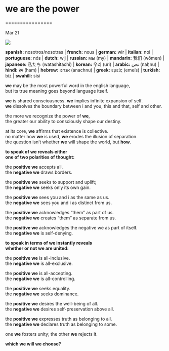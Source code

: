 # we are the power

================

Mar 21


![](https://images.squarespace-cdn.com/content/v1/65bbdff6ba324b0d91b17a19/837cf04c-3eea-4af7-a339-cd3ec8851812/wedrawtrans.png)

**spanish:** nosotros/nosotras | **french:** nous | **german:** wir | **italian:** noi |   
**portuguese:** nós | **dutch:** wij | **russian:** мы (my) | **mandarin:** 我们 (wǒmen) |   
**japanese:** 私たち (watashitachi) | **korean:** 우리 (uri) | **arabic:** نحن (naḥnu) | **hindi:** हम (ham) | **hebrew:** אנחנו (anachnu) | **greek:** εμείς (emeís) | **turkish:** biz | **swahili:** sisi

**we** may be the most powerful word in the english language,  
but its true meaning goes beyond language itself.

**we** is shared consciousness. **we** implies infinite expansion of self.  
**we** dissolves the boundary between i and you, this and that, self and other.

the more we recognize the power of **we**,  
the greater our ability to consciously shape our destiny.

at its core, **we** affirms that existence is collective.  
no matter how **we** is used, **we** erodes the illusion of separation.  
the question isn’t whether **we** will shape the world, but **how**.

**to speak of we reveals either   
one of two polarities of thought:**

the **positive we** accepts all.   
the **negative we** draws borders.  

the **positive we** seeks to support and uplift;   
the **negative we** seeks only its own gain.

the **positive we** sees you and i as the same as us.  
the **negative we** sees you and i as distinct from us.

the **positive we** acknowledges “them” as part of us.  
the **negative we** creates “them” as separate from us.

the **positive we** acknowledges the negative we as part of itself.  
the **negative we** is self-denying.

**to speak in terms of we instantly reveals   
whether or not we are united:**

the **positive we** is all-inclusive.  
the **negative we** is all-exclusive.

the **positive we** is all-accepting.  
the **negative we** is all-controlling.

the **positive we** seeks equality.  
the **negative we** seeks dominance.

the **positive we** desires the well-being of all.  
the **negative we** desires self-preservation above all.

the **positive we** expresses truth as belonging to all.  
the **negative we** declares truth as belonging to some.

one **we** fosters unity; the other **we** rejects it.

**which we will we choose?**
